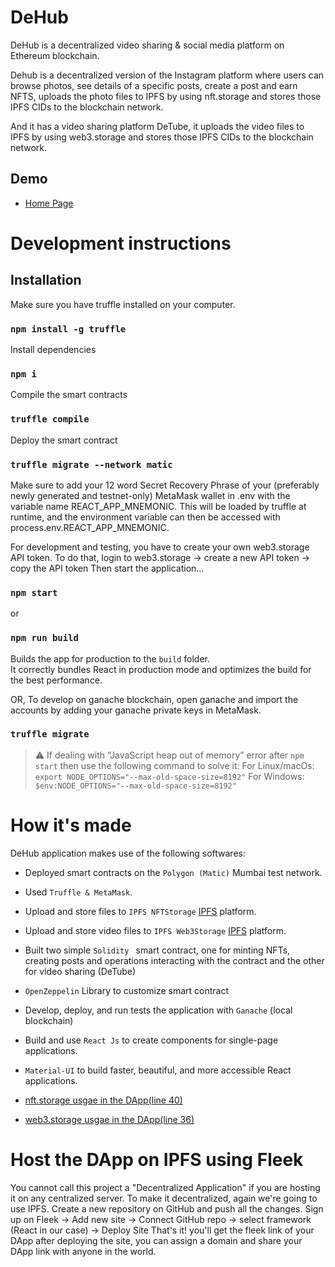 # DeHub
DeHub is a decentralized video sharing & social media platform on Ethereum blockchain.

Dehub is a decentralized version of the Instagram platform where users can browse photos, see details of a specific posts, create a post and earn NFTS, uploads the photo files to IPFS by using nft.storage and stores those IPFS CIDs to the blockchain network.

And it has a video sharing platform DeTube, it uploads the video files to IPFS by using web3.storage and stores those IPFS CIDs to the blockchain network.

## Demo
- [Home Page](https://nameless-heart-3261.on.fleek.co/)


# Development instructions
## Installation 
Make sure you have truffle installed on your computer.
### `npm install -g truffle`

Install dependencies
### `npm i`

Compile the smart contracts
### `truffle compile`

Deploy the smart contract
### `truffle migrate --network matic`

Make sure to add your 12 word Secret Recovery Phrase of your (preferably newly generated and testnet-only) MetaMask wallet in .env with the variable name REACT_APP_MNEMONIC. This will be loaded by truffle at runtime, and the environment variable can then be accessed with process.env.REACT_APP_MNEMONIC.

For development and testing, you have to create your own web3.storage API token. To do that, login to web3.storage -> create a new API token -> copy the API token
Then start the application...
### `npm start`

or
### `npm run build`

Builds the app for production to the `build` folder.\
It correctly bundles React in production mode and optimizes the build for the best performance.

OR, To develop on ganache blockchain, open ganache and import the accounts by adding your ganache private keys in MetaMask.
### `truffle migrate`

> ⚠️ If dealing with “JavaScript heap out of memory” error after `npm start` then use the following command to solve it: For Linux/macOs: `export NODE_OPTIONS="--max-old-space-size=8192"` 
For Windows: `$env:NODE_OPTIONS="--max-old-space-size=8192"`

# How it's made
DeHub application makes use of the following softwares:
* Deployed smart contracts on the `Polygon (Matic)` Mumbai test network.
* Used `Truffle & MetaMask`.
* Upload and store files to `IPFS NFTStorage` [IPFS](https://nft.storage/) platform.
* Upload and store video files to `IPFS Web3Storage` [IPFS](https://web3.storage/) platform.
* Built two simple `Solidity ` smart contract, one for minting NFTs, creating posts and operations interacting with the contract and the other for video sharing (DeTube)
* `OpenZeppelin` Library to customize smart contract
* Develop, deploy, and run tests the application with `Ganache` (local blockchain)
* Build and use `React Js` to create components for single-page applications.
* `Material-UI` to build faster, beautiful, and more accessible React applications.

* [nft.storage usgae in the DApp(line 40)](https://github.com/Mohd-Taqiuddin/DeHub/blob/master/src/components/create-post/CreatePost.js)
* [web3.storage usgae in the DApp(line 36)](https://github.com/Mohd-Taqiuddin/DeHub/blob/master/src/components/add-video/VideoUpload.js)


# Host the DApp on IPFS using Fleek
You cannot call this project a "Decentralized Application" if you are hosting it on any centralized server. To make it decentralized, again we're going to use IPFS.
Create a new repository on GitHub and push all the changes.
Sign up on Fleek -> Add new site -> Connect GitHub repo -> select framework (React in our case) -> Deploy Site
That's it! you'll get the fleek link of your DApp after deploying the site, you can assign a domain and share your DApp link with anyone in the world.
